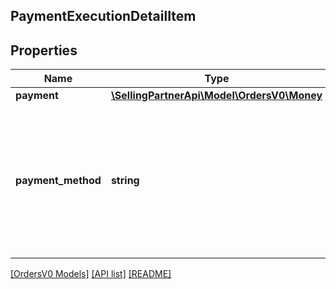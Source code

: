 ## PaymentExecutionDetailItem

## Properties

Name | Type | Description | Notes
------------ | ------------- | ------------- | -------------
**payment** | [**\SellingPartnerApi\Model\OrdersV0\Money**](Money.md) |  |
**payment_method** | **string** | A sub-payment method for a COD order.  Possible values:  * COD - Cash On Delivery.  * GC - Gift Card.  * PointsAccount - Amazon Points. |

[[OrdersV0 Models]](../) [[API list]](../../Api) [[README]](../../../README.md)

